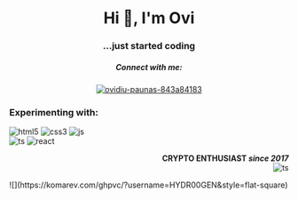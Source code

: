 <h1 align="center">Hi 👋, I'm Ovi</h1>
<h3 align="center">...just started coding</h3>

<h5 align="center">Connect with me:</h5>
<p align="center">
<a href="https://linkedin.com/in/ovidiu-paunas-843a84183" target="blank"><img align="center" src="https://img.shields.io/badge/Linkedin-%20black?style=for-the-badge&logo=linkedin" alt="ovidiu-paunas-843a84183"/></a>
</p>

<h3 align="left">Experimenting with: </h3>
<p align="left"> 
        <img src="https://img.shields.io/badge/HTML-%20black?style=for-the-badge&logo=html5" alt="html5"/> 
        <img src="https://img.shields.io/badge/CSS3-%20black?style=for-the-badge&logo=css3" alt="css3"/>
        <img src="https://img.shields.io/badge/JavaScript-%20black?style=for-the-badge&logo=javascript" alt="js"/>
        <br>
        <img src="https://img.shields.io/badge/TypeScript-%20black?style=for-the-badge&logo=typescript" alt="ts"/>
        <img src="https://img.shields.io/badge/React-%20black?style=for-the-badge&logo=react" alt="react"/>
</p>
<p align="right"><b>CRYPTO ENTHUSIAST <i>since 2017</i> </b> <br>
    <img src="https://badgen.net/https/napkin-examples.npkn.net/bitcoin-badge" alt="ts"/> 
</p>
![](https://komarev.com/ghpvc/?username=HYDR00GEN&style=flat-square)
